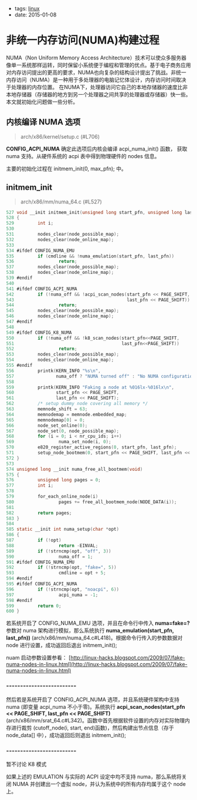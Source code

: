- tags: [linux](/tags.md#linux)
- date: 2015-01-08

# 非统一内存访问(NUMA)构建过程

NUMA（Non Uniform Memory Access Architecture）技术可以使众多服务器像单一系统那样运转，同时保留小系统便于编程和管理的优点。基于电子商务应用对内存访问提出的更高的要求，NUMA也向复杂的结构设计提出了挑战。非统一内存访问（NUMA）是一种用于多处理器的电脑记忆体设计，内存访问时间取决于处理器的内存位置。 在NUMA下，处理器访问它自己的本地存储器的速度比非本地存储器（存储器的地方到另一个处理器之间共享的处理器或存储器）快一些。本文就初始化问题做一些分析。

## 内核编译 NUMA 选项

> arch/x86/kernel/setup.c  (#L706)
> 

**CONFIG_ACPI_NUMA** 确定此选项后内核会编译 acpi_numa_init() 函数， 获取 numa 支持。从硬件系统的 acpi 表中得到物理硬件的 nodes 信息。

主要的初始化过程在 initmem_init(0, max_pfn); 中。

## initmem_init

> arch/x86/mm/numa_64.c  (#L527)
> 

```c
527 void __init initmem_init(unsigned long start_pfn, unsigned long last_pfn)
528 {
529         int i;
530
531         nodes_clear(node_possible_map);
532         nodes_clear(node_online_map);
533
534 #ifdef CONFIG_NUMA_EMU
535         if (cmdline && !numa_emulation(start_pfn, last_pfn))
536                 return;
537         nodes_clear(node_possible_map);
538         nodes_clear(node_online_map);
539 #endif
540
541 #ifdef CONFIG_ACPI_NUMA
542         if (!numa_off && !acpi_scan_nodes(start_pfn << PAGE_SHIFT,
543                                           last_pfn << PAGE_SHIFT))
544                 return;
545         nodes_clear(node_possible_map);
546         nodes_clear(node_online_map);
547 #endif
548
549 #ifdef CONFIG_K8_NUMA
550         if (!numa_off && !k8_scan_nodes(start_pfn<<PAGE_SHIFT,
551                                         last_pfn<<PAGE_SHIFT))
552                 return;
553         nodes_clear(node_possible_map);
554         nodes_clear(node_online_map);
555 #endif
556         printk(KERN_INFO "%s\n",
557                numa_off ? "NUMA turned off" : "No NUMA configuration found");
558
559         printk(KERN_INFO "Faking a node at %016lx-%016lx\n",
560                start_pfn << PAGE_SHIFT,
561                last_pfn << PAGE_SHIFT);
562         /* setup dummy node covering all memory */
563         memnode_shift = 63;
564         memnodemap = memnode.embedded_map;
565         memnodemap[0] = 0;
566         node_set_online(0);
567         node_set(0, node_possible_map);
568         for (i = 0; i < nr_cpu_ids; i++)
569                 numa_set_node(i, 0);
570         e820_register_active_regions(0, start_pfn, last_pfn);
571         setup_node_bootmem(0, start_pfn << PAGE_SHIFT, last_pfn << PAGE_SHIFT);
572 }
573
574 unsigned long __init numa_free_all_bootmem(void)
575 {
576         unsigned long pages = 0;
577         int i;
578
579         for_each_online_node(i)
580                 pages += free_all_bootmem_node(NODE_DATA(i));
581
582         return pages;
583 }
584
585 static __init int numa_setup(char *opt)
586 {
587         if (!opt)
588                 return -EINVAL;
589         if (!strncmp(opt, "off", 3))
590                 numa_off = 1;
591 #ifdef CONFIG_NUMA_EMU
592         if (!strncmp(opt, "fake=", 5))
593                 cmdline = opt + 5;
594 #endif
595 #ifdef CONFIG_ACPI_NUMA
596         if (!strncmp(opt, "noacpi", 6))
597                 acpi_numa = -1;
598 #endif
599         return 0;
600 }

```

若系统开启了 CONFIG_NUMA_EMU 选项，并且在命令行中传入 **numa=fake=?** 参数对 numa 架构进行模拟，那么系统执行 **numa_emulation(start_pfn, last_pfn))** (arch/x86/mm/numa_64.c#L418)。根据命令行传入的参数数据对 node 进行设置，成功返回后退出 initmem_init();

nuam 启动参数设置参看： [http://linux-hacks.blogspot.com/2009/07/fake-numa-nodes-in-linux.html](http://linux-hacks.blogspot.com/2009/07/fake-numa-nodes-in-linux.html)

### -------------------------

然后若是系统开启了 CONFIG_ACPI_NUMA 选项，并且系统硬件架构中支持 numa (即变量 acpi_numa 不小于零)。系统执行 **acpi_scan_nodes(start_pfn << PAGE_SHIFT, last_pfn << PAGE_SHIFT)**(arch/x86/mm/srat_64.c#L342)。函数中首先根据软件设置的内存对实际物理内存进行裁剪 (cutoff_node(i, start, end)函数)，然后构建出节点信息（存于 node_data[] 中），成功返回后则退出 initmem_init();

### -------------------------

暂不讨论 K8 模式

如果上述的 EMULATION 与实际的 ACPI 设定中均不支持 numa，那么系统将关闭 NUMA 并创建出一个虚拟 node，并认为系统中的所有内存均属于这个 node 上。